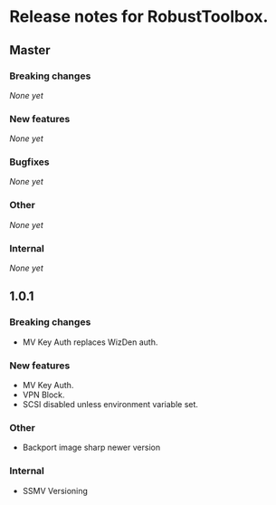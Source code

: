 # Release notes for RobustToolbox.

<!--
NOTE: automatically updated sometimes by version.py.
Don't change the format without looking at the script!
-->

<!--START TEMPLATE
## Master

### Breaking changes

*None yet*

### New features

*None yet*

### Bugfixes

*None yet*

### Other

*None yet*

### Internal

*None yet*


END TEMPLATE-->

## Master

### Breaking changes

*None yet*

### New features

*None yet*

### Bugfixes

*None yet*

### Other

*None yet*

### Internal

*None yet*


## 1.0.1

### Breaking changes

* MV Key Auth replaces WizDen auth.

### New features

* MV Key Auth.
* VPN Block.
* SCSI disabled unless environment variable set.

### Other

* Backport image sharp newer version

### Internal

* SSMV Versioning

